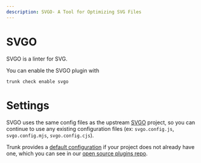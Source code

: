 ```yaml
---
description: SVGO- A Tool for Optimizing SVG Files
---
```


# SVGO

SVGO is a linter for SVG.

You can enable the SVGO plugin with

```shell
trunk check enable svgo
```

# Settings

SVGO uses the same config files as the 
upstream [SVGO]() project, so you can continue to use any
existing configuration files (ex: `svgo.config.js`, `svgo.config.mjs`, `svgo.config.cjs`).

Trunk provides a [default configuration](https://github.com/trunk-io/plugins/tree/main/linters/svgo) if your project does not already have one,
which you can see in our [open source plugins repo](https://github.com/trunk-io/plugins/tree/main).
